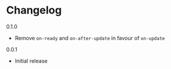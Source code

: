 # Changelog

0.1.0 

* Remove `on-ready` and `on-after-update` in favour of `on-update`

0.0.1

* Initial release
